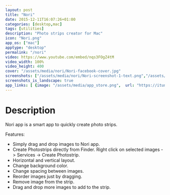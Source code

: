 ```yaml
---
layout: post
title: "Nori"
date: 2015-12-11T16:07:26+01:00
categories: [desktop,mac]
tags: [utilities]
description: "Photo strips creator for Mac"
icon: "Nori.png"
app_os: ["mac"]
apptype: "desktop"
permalink: "/nori"
video: https://www.youtube.com/embed/nqs3FOgZ4tM
video_width: 100%
video_height: 400
cover: "/assets/media/nori/Nori-facebook-cover.jpg"
screenshots: ["/assets/media/nori/Nori-screenshot-1-text.png","/assets/media/nori/Nori-screenshot-2-text.png","/assets/media/nori/Nori-screenshot-3-text.png"]
screenshots_is_landscape: true
app_links: [ {image: "/assets/media/app_store.png",  url: "https://itunes.apple.com/us/app/nori-photo-strips-creator/id1067017035?ls=1&mt=12", coming_soon_image: "/assets/media/app_store_coming_soon.png", published: 0}]
---
```


# Description

Nori app is a smart app to quickly create photo strips.

Features:

- Simply drag and drop images to Nori app.
- Create Photostrips directly from Finder. Right click on selected images -> Services -> Create Photostrip.
- Horizontal and vertical layout.
- Change background color.
- Change spacing between images.
- Reorder images just by dragging.
- Remove image from the strip.
- Drag and drop more images to add to the strip.
